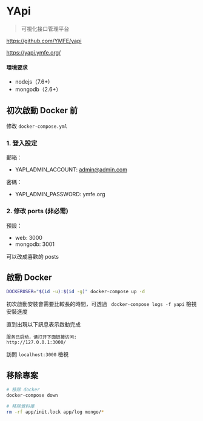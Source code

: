 # YApi

> 可視化接口管理平台

https://github.com/YMFE/yapi

https://yapi.ymfe.org/

#### 環境要求
* nodejs（7.6+)
* mongodb（2.6+）

## 初次啟動 Docker 前

修改 `docker-compose.yml`

### 1. 登入設定

郵箱：

* YAPI_ADMIN_ACCOUNT: admin@admin.com

密碼：

* YAPI_ADMIN_PASSWORD: ymfe.org

### 2. 修改 ports (非必需)

預設：

* web: 3000
* mongodb: 3001

可以改成喜歡的 posts

## 啟動 Docker

``` bash
DOCKERUSER="$(id -u):$(id -g)" docker-compose up -d
```

初次啟動安裝會需要比較長的時間，可透過 ` docker-compose logs -f yapi` 檢視安裝進度

直到出現以下訊息表示啟動完成

    服务已启动，请打开下面链接访问:
    http://127.0.0.1:3000/


訪問 `localhost:3000` 檢視

## 移除專案

``` bash
# 移除 docker
docker-compose down

# 移除資料庫
rm -rf app/init.lock app/log mongo/*
```
